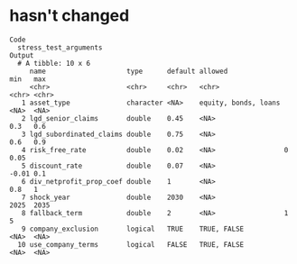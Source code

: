 # hasn't changed

    Code
      stress_test_arguments
    Output
      # A tibble: 10 x 6
         name                    type      default allowed              min   max  
         <chr>                   <chr>     <chr>   <chr>                <chr> <chr>
       1 asset_type              character <NA>    equity, bonds, loans <NA>  <NA> 
       2 lgd_senior_claims       double    0.45    <NA>                 0.3   0.6  
       3 lgd_subordinated_claims double    0.75    <NA>                 0.6   0.9  
       4 risk_free_rate          double    0.02    <NA>                 0     0.05 
       5 discount_rate           double    0.07    <NA>                 -0.01 0.1  
       6 div_netprofit_prop_coef double    1       <NA>                 0.8   1    
       7 shock_year              double    2030    <NA>                 2025  2035 
       8 fallback_term           double    2       <NA>                 1     5    
       9 company_exclusion       logical   TRUE    TRUE, FALSE          <NA>  <NA> 
      10 use_company_terms       logical   FALSE   TRUE, FALSE          <NA>  <NA> 

